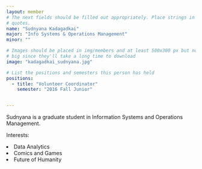 ```yaml
---
layout: member
# The next fields should be filled out appropriately. Place strings in double 
# quotes.
name: "Sudnyana Kadagadkai"
major: "Info Systems & Operations Management"
minor: ""

# Images should be placed in img/members and at least 500x300 px but not too
# big since they'll take a long time to download
image: "kadagadkai_sudnyana.jpg"

# List the positions and semesters this person has held
positions:
  - title: "Volunteer Coordinator"
    semester: "2016 Fall Junior"


---
```

Sudnyana is a graduate student in Information Systems and Operations Management.

Interests: 
<li>Data Analytics</li>
<li>Comics and Games</li>
<li>Future of Humanity</li>



